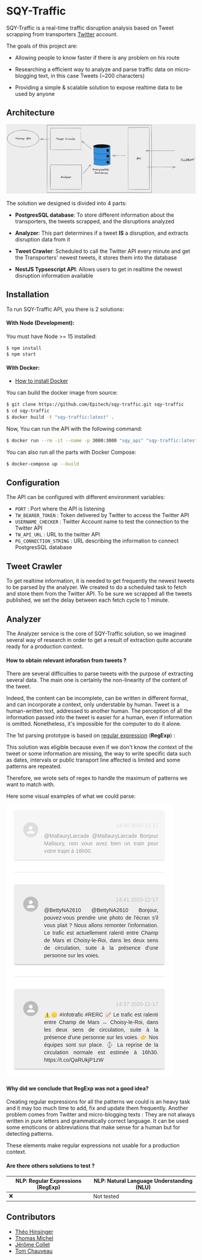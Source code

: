 # SQY-Traffic

SQY-Traffic is a real-time traffic disruption analysis based on Tweet scrapping from transporters <a href="https://twitter.com">Twitter</a> account.

The goals of this project are:

- Allowing people to know faster if there is any problem on his route

- Researching a efficient way to analyze and parse traffic data on micro-blogging text, in this case Tweets (~200 characters)

- Providing a simple & scalable solution to expose realtime data to be used by anyone

## Architecture

![Architecture]( ./.github/assets/Architecture.png "Schema")

The solution we designed is divided into 4 parts:

- **PostgresSQL database**: To store different information about the transporters, the tweets scrapped, and the disruptions analyzed

- **Analyzer**: This part determines if a tweet **IS** a disruption, and extracts disruption data from it

- **Tweet Crawler**: Scheduled to call the Twitter API every minute and get the Transporters' newest tweets, it stores them into the database

- **NestJS Typsescript API**: Allows users to get in realtime the newest disruption information available


## Installation

To run SQY-Traffic API, you there is 2 solutions:

#### With Node (Development):

You must have Node >= 15 installed:

```
$ npm install
$ npm start
```


#### With Docker:
- <a href="https://docs.docker.com/engine/install/">How to install Docker</a>

You can build the docker image from source:

```bash
$ git clone https://github.com/Epitech/sqy-traffic.git sqy-traffic
$ cd sqy-traffic
$ docker build -t "sqy-traffic:latest" .
```

Now, You can run the API with the following command:
```bash
$ docker run --rm -it --name -p 3000:3000 "sqy_api" "sqy-traffic:latest"
```

You can also run all the parts with Docker Compose:
```bash
$ docker-compose up --build
```

## Configuration

The API can be configured with different environment variables:

- `PORT` : Port where the API is listening
- `TW_BEARER_TOKEN` : Token delivered by Twitter to access the Twitter API
- `USERNAME_CHECKER` : Twitter Account name to test the connection to the Twitter API
- `TW_API_URL` : URL to the twitter API
- `PG_CONNECTION_STRING` : URL describing the information to connect PostgresSQL database

## Tweet Crawler

To get realtime information, it is needed to get frequently the newest tweets to be parsed by the analyzer. We created to do a scheduled task to fetch and store them from the Twitter API. To be sure we scrapped all the tweets published, we set the delay between each fetch cycle to 1 minute.

## Analyzer

The Analyzer service is the core of SQY-Traffic solution, so we imagined several way of research in order to get a result of extraction quite accurate  ready for a production context.

#### How to obtain relevant inforation from tweets ?

There are several difficulties to parse tweets with the purpose of extracting several data. The main one is certainly the non-linearity of the content of the tweet.

Indeed, the content can be incomplete, can be written in different format, and can incorporate a context, only understable by human. Tweet is a human-written text, addressed to another human. The perception of all the information passed into the tweet is easier for a human, even if information is omitted. Nonetheless, it's impossible for the computer to do it alone.

The 1st parsing prototype is based on <a href="https://en.wikipedia.org/wiki/Regular_expression">regular expression</a> (**RegExp**) :

This solution was eligible because even if we don't know the context of the tweet or some information are missing, the way to write specific data such as dates, intervals or public transport line affected is limited and some patterns are repeated.

Therefore, we wrote sets of regex to handle the maximum of patterns we want to match with.

Here some visual examples of what we could parse:

![Examples]( ./.github/assets/Examples.png "Schema")

#### Why did we conclude that RegExp was not a good idea? 

Creating regular expressions for all the patterns we could is an heavy task and it may too much time to add, fix and update them frequently. Another problem comes from Twitter and micro-blogging texts : They are not always written in pure letters and grammatically correct language. It can be used some emoticons or abbreviations that make sense for a human but for detecting patterns.

These elements make regular expressions not usable for a production context.

#### Are there others solutions to test ?

| NLP: Regular Expressions (RegExp) | NLP: Natural Language Understanding (NLU) |
| -------------------------| ------------------------ |
|            :x:           |     Not tested           |


## Contributors

- <a href="https://github.com/TheoHertz">Théo Hinsinger</a>
- <a href="https://github.com/pr0m3th3usEx">Thomas Michel</a>
- <a href="https://github.com/JeromeCGithub">Jérôme Collet</a>
- <a href="https://github.com/TomChv">Tom Chauveau</a>